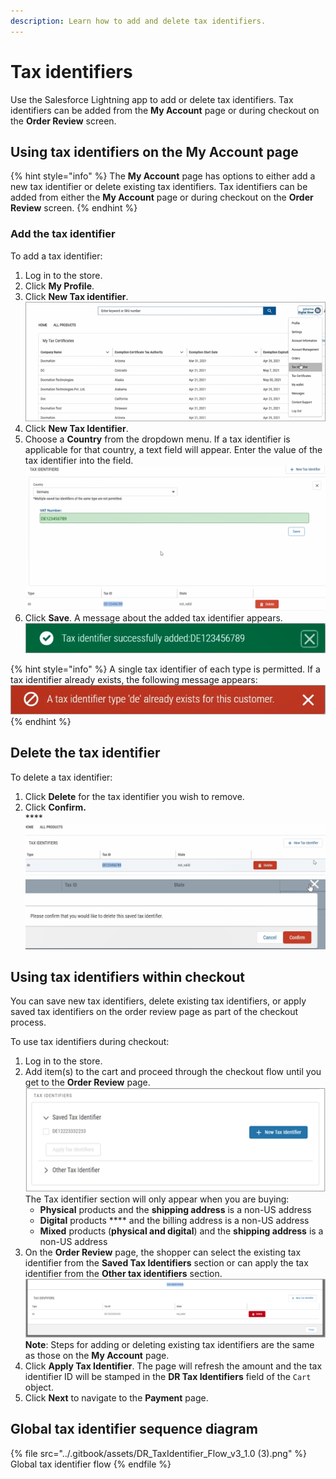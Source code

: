 ```yaml
---
description: Learn how to add and delete tax identifiers.
---
```


# Tax identifiers

Use the Salesforce Lightning app to add or delete tax identifiers. Tax identifiers can be added from the **My Account** page or during checkout on the **Order Review** screen.

## Using tax identifiers on the My Account page

{% hint style="info" %}
The **My Account** page has options to either add a new tax identifier or delete existing tax identifiers. Tax identifiers can be added from either the **My Account** page or during checkout on the **Order Review** screen.
{% endhint %}

### Add the tax identifier

To add a tax identifier:

1. Log in to the store.
2. Click **My Profile**.
3. Click **New Tax identifier**. \
   ![](<../.gitbook/assets/Tax identifier tab (2).PNG>) &#x20;
4. Click **New Tax Identifier**.
5. Choose a **Country** from the dropdown menu. If a tax identifier is applicable for that country, a text field will appear. Enter the value of the tax identifier into the field.\
   &#x20;![](<../.gitbook/assets/New tax identifier (2).PNG>)&#x20;
6. Click **Save**. A message about the added tax identifier appears.\
   ![](<../.gitbook/assets/Tax identifier saved successfully (3).PNG>)&#x20;

{% hint style="info" %}
A single tax identifier of each type is permitted. If a tax identifier already exists, the following message appears: ![](<../.gitbook/assets/Tax identifier already exists (1).PNG>)&#x20;
{% endhint %}

## Delete the tax identifier

To delete a tax identifier:

1. Click **Delete** for the tax identifier you wish to remove.
2. Click **Confirm.** \
   ****![](<../.gitbook/assets/Delete tax identifier 2 (1).PNG>) \
   ![](<../.gitbook/assets/Delete tax identifier 3 (1).PNG>)&#x20;

## Using tax identifiers within checkout

You can save new tax identifiers, delete existing tax identifiers, or apply saved tax identifiers on the order review page as part of the checkout process. &#x20;

To use tax identifiers during checkout:

1. Log in to the store.&#x20;
2. Add item(s) to the cart and proceed through the checkout flow until you get to the **Order Review** page.\
   &#x20;![](<../.gitbook/assets/Tax identifier options (2).png>) \
   The Tax identifier section will only appear when you are buying:
   * **Physical** products and the **shipping address** is a non-US address
   * **Digital** products **** and the billing address is a non-US address
   * **Mixed** products (**physical and digital**) and the **shipping address** is a non-US address
3. On the **Order Review** page, the shopper can select the existing tax identifier from the **Saved Tax Identifiers** section or can apply the tax identifier from the **Other tax identifiers** section. \
   ![](<../.gitbook/assets/Tax identifier on order review page.png>) \
   **Note**: Steps for adding or deleting existing tax identifiers are the same as those on the **My Account** page.
4. Click **Apply Tax Identifier**. The page will refresh the amount and the tax identifier ID will be stamped in the **DR Tax Identifiers** field of the `Cart` object.&#x20;
5. Click **Next** to navigate to the **Payment** page.

## Global tax identifier sequence diagram

{% file src="../.gitbook/assets/DR_TaxIdentifier_Flow_v3_1.0 (3).png" %}
Global tax identifier flow
{% endfile %}
